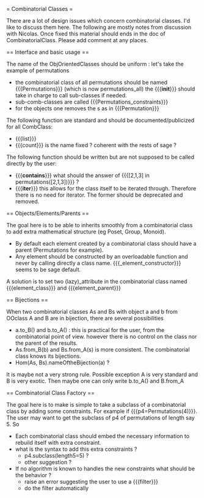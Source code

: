 = Combinatorial Classes =

There are a lot of design issues which concern combinatorial classes. I'd like to discuss them here. The following are mostly notes from discussion with Nicolas. Once fixed this material should ends in the doc of CombinatorialClass. Please add comment at any places.

== Interface and basic usage ==

The name of the ObjOrientedClasses should be uniform : let's take the example of permutations
 * the combinatorial class of all permutations should be named {{{Permutations}}} (which is now permutations_all) the {{{__init__}}} should take in charge to call sub-classes if needed.  
 * sub-comb-classes are called {{{Permutations_constraints}}} 
 * for the objects one removes the s as in {{{Permutation}}}

The following function are standard and should be documented/publicized for all CombClass:
 * {{{list}}}
 * {{{count}}} is the name fixed ? coherent with the rests of sage ?  

The following function should be written but are not supposed to be called directly by the user:
 * {{{__contains__}}} what should the answer of {{{[2,1,3] in permutations([2,1,3])}}} ? 
 * {{{__iter__}}} this allows for the class itself to be iterated through. Therefore there is no need for iterator. The former should be deprecated and removed. 


== Objects/Elements/Parents ==

The goal here is to be able to inherits smoothly from a combinatorial class to add extra mathematical structure (eg Poset, Group, Monoid).

 * By default each element created by a combinatorial class should have a parent (Permutations for example).
 * Any element should be constructed by an overloadable function and never by calling directly a class name. {{{_element_constructor}}} seems to be sage default. 

A solution is to set two (lazy)_attribute in the combinatorial class named {{{element_class}}} and {{{element_parent}}}



== Bijections ==

When two combinatorial classes As and Bs with object a and b from OOclass A and B are in bijection, there are several possibilities
 * a.to_B() and b.to_A() : this is practical for the user, from the combinatorial point of view. however there is no control on the class nor the parent of the results. 
 * As.from_B(b) and Bs.from_A(s) is more consistent. The combinatorial class knows its bijections. 
 * Hom(As, Bs).nameOftheBijection(a) ?   

It is maybe not a very strong rule. Possible exception A is very standard and B is very exotic. Then maybe one can only write b.to_A() and B.from_A



== Combinatorial Class Factory ==

The goal here is to make is simple to take a subclass of a combinatorial class by adding some constraints. For example if {{{p4=Permutations(4)}}}. The user may want to get the subclass of p4 of permutations of length say 5. So
 - Each combinatorial class should embed the necessary information to rebuild itself with extra constraint.
 - what is the syntax to add this extra constraints ? 
   * p4.subclass(length5=5) ?
   * other suggestion ? 
 - If no algorithm is known to handles the new constraints what should be the behavior ?
   * raise an error suggesting the user to use a {{{filter}}}     
   * do the filter automatically   
